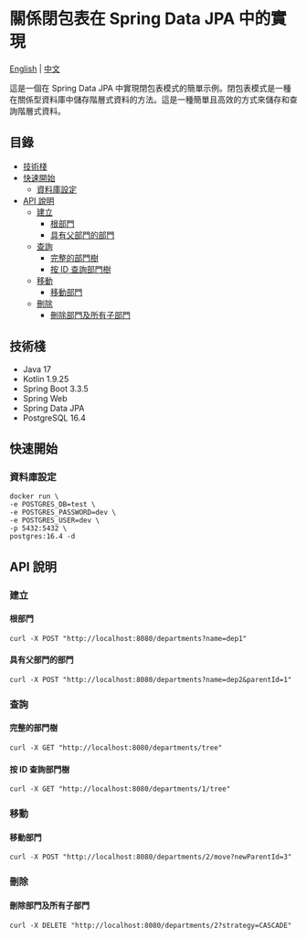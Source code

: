 # 關係閉包表在 Spring Data JPA 中的實現

[English](README.md) | [中文](README_zh.md)

這是一個在 Spring Data JPA 中實現閉包表模式的簡單示例。閉包表模式是一種在關係型資料庫中儲存階層式資料的方法。這是一種簡單且高效的方式來儲存和查詢階層式資料。

## 目錄

- [技術棧](#技術棧)
- [快速開始](#快速開始)
    - [資料庫設定](#資料庫設定)
- [API 說明](#api-說明)
    - [建立](#建立)
        - [根部門](#根部門)
        - [具有父部門的部門](#具有父部門的部門)
    - [查詢](#查詢)
        - [完整的部門樹](#完整的部門樹)
        - [按 ID 查詢部門樹](#按-id-查詢部門樹)
    - [移動](#移動)
        - [移動部門](#移動部門)
    - [刪除](#刪除)
        - [刪除部門及所有子部門](#刪除部門及所有子部門)

## 技術棧

- Java 17
- Kotlin 1.9.25
- Spring Boot 3.3.5
- Spring Web
- Spring Data JPA
- PostgreSQL 16.4

## 快速開始

### 資料庫設定

```shell
docker run \
-e POSTGRES_DB=test \
-e POSTGRES_PASSWORD=dev \
-e POSTGRES_USER=dev \
-p 5432:5432 \
postgres:16.4 -d
```

## API 說明

### 建立

#### 根部門

```shell
curl -X POST "http://localhost:8080/departments?name=dep1"
```

#### 具有父部門的部門

```shell
curl -X POST "http://localhost:8080/departments?name=dep2&parentId=1"
```

### 查詢

#### 完整的部門樹

```shell
curl -X GET "http://localhost:8080/departments/tree"
```

#### 按 ID 查詢部門樹

```shell
curl -X GET "http://localhost:8080/departments/1/tree"
```

### 移動

#### 移動部門

```shell
curl -X POST "http://localhost:8080/departments/2/move?newParentId=3"
```

### 刪除

#### 刪除部門及所有子部門

```shell
curl -X DELETE "http://localhost:8080/departments/2?strategy=CASCADE"
```